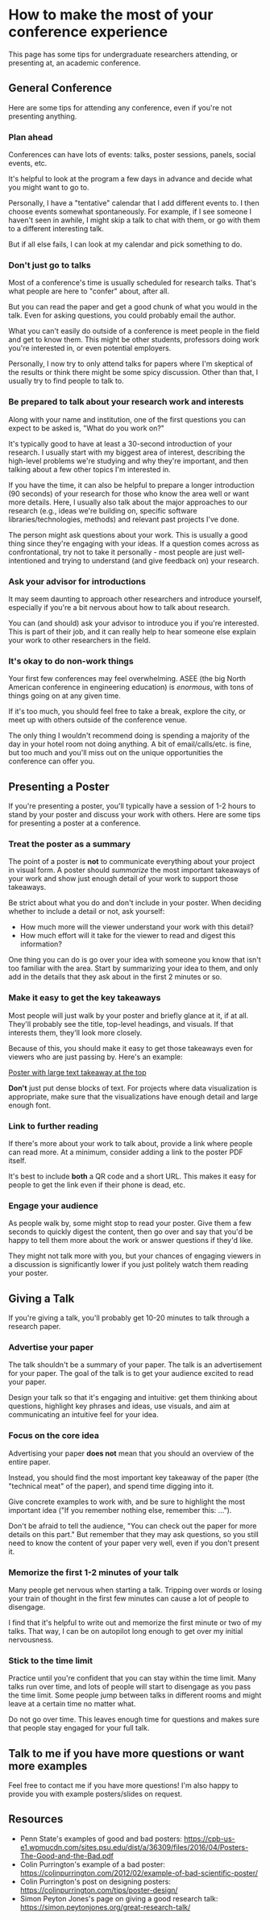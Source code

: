 # How to make the most of your conference experience

This page has some tips for undergraduate researchers attending, or presenting
at, an academic conference.

## General Conference

Here are some tips for attending any conference, even if you're not presenting
anything.

### Plan ahead

Conferences can have lots of events: talks, poster sessions, panels, social
events, etc.

It's helpful to look at the program a few days in advance and decide what you
might want to go to.

Personally, I have a "tentative" calendar that I add different events to. I then
choose events somewhat spontaneously. For example, if I see someone I haven't
seen in awhile, I might skip a talk to chat with them, or go with them to a
different interesting talk.

But if all else fails, I can look at my calendar and pick something to do.

### Don't just go to talks

Most of a conference's time is usually scheduled for research talks. That's what
people are here to "confer" about, after all.

But you can read the paper and get a good chunk of what you would in the talk.
Even for asking questions, you could probably email the author.

What you can't easily do outside of a conference is meet people in the field and
get to know them. This might be other students, professors doing work you're
interested in, or even potential employers.

Personally, I now try to only attend talks for papers where I'm skeptical of the
results or think there might be some spicy discussion. Other than that, I
usually try to find people to talk to.

### Be prepared to talk about your research work and interests

Along with your name and institution, one of the first questions you can expect
to be asked is, "What do you work on?"

It's typically good to have at least a 30-second introduction of your research.
I usually start with my biggest area of interest, describing the high-level
problems we're studying and why they're important, and then talking about a few
other topics I'm interested in.

If you have the time, it can also be helpful to prepare a longer introduction
(90 seconds) of your research for those who know the area well or want more
details. Here, I usually also talk about the major approaches to our research
(e.g., ideas we're building on, specific software libraries/technologies,
methods) and relevant past projects I've done.

The person might ask questions about your work. This is usually a good thing
since they're engaging with your ideas. If a question comes across as
confrontational, try not to take it personally - most people are just
well-intentioned and trying to understand (and give feedback on) your research.

### Ask your advisor for introductions

It may seem daunting to approach other researchers and introduce yourself,
especially if you're a bit nervous about how to talk about research.

You can (and should) ask your advisor to introduce you if you're interested.
This is part of their job, and it can really help to hear someone else explain
your work to other researchers in the field.

### It's okay to do non-work things

Your first few conferences may feel overwhelming. ASEE (the big North American
conference in engineering education) is _enormous_, with tons of things going on
at any given time.

If it's too much, you should feel free to take a break, explore the city, or
meet up with others outside of the conference venue.

The only thing I wouldn't recommend doing is spending a majority of the day in
your hotel room not doing anything. A bit of email/calls/etc. is fine, but too
much and you'll miss out on the unique opportunities the conference can offer
you.

## Presenting a Poster

If you're presenting a poster, you'll typically have a session of 1-2 hours to
stand by your poster and discuss your work with others. Here are some tips for
presenting a poster at a conference.

### Treat the poster as a summary

The point of a poster is **not** to communicate everything about your project in
visual form. A poster should _summarize_ the most important takeaways of your
work and show just enough detail of your work to support those takeaways.

Be strict about what you do and don't include in your poster. When deciding
whether to include a detail or not, ask yourself:

- How much more will the viewer understand your work with this detail?
- How much effort will it take for the viewer to read and digest this
  information?

One thing you can do is go over your idea with someone you know that isn't too
familiar with the area. Start by summarizing your idea to them, and only add in
the details that they ask about in the first 2 minutes or so.

### Make it easy to get the key takeaways

Most people will just walk by your poster and briefly glance at it, if at all.
They'll probably see the title, top-level headings, and visuals. If that
interests them, they'll look more closely.

Because of this, you should make it easy to get those takeaways even for viewers
who are just passing by. Here's an example:

[Poster with large text takeaway at the top](static/poster_example.jpg)

**Don't** just put dense blocks of text. For projects where data visualization
is appropriate, make sure that the visualizations have enough detail and large
enough font.

### Link to further reading

If there's more about your work to talk about, provide a link where people can
read more. At a minimum, consider adding a link to the poster PDF itself.

It's best to include **both** a QR code and a short URL. This makes it easy for
people to get the link even if their phone is dead, etc.

### Engage your audience

As people walk by, some might stop to read your poster. Give them a few seconds
to quickly digest the content, then go over and say that you'd be happy to tell
them more about the work or answer questions if they'd like.

They might not talk more with you, but your chances of engaging viewers in a
discussion is significantly lower if you just politely watch them reading your
poster.

## Giving a Talk

If you're giving a talk, you'll probably get 10-20 minutes to talk through a
research paper.

### Advertise your paper

The talk shouldn't be a summary of your paper. The talk is an advertisement for
your paper. The goal of the talk is to get your audience excited to read your
paper.

Design your talk so that it's engaging and intuitive: get them thinking about
questions, highlight key phrases and ideas, use visuals, and aim at
communicating an intuitive feel for your idea.

### Focus on the core idea

Advertising your paper **does not** mean that you should an overview of the
entire paper.

Instead, you should find the most important key takeaway of the paper (the
"technical meat" of the paper), and spend time digging into it.

Give concrete examples to work with, and be sure to highlight the most important
idea ("If you remember nothing else, remember this: ...").

Don't be afraid to tell the audience, "You can check out the paper for more
details on this part." But remember that they may ask questions, so you still
need to know the content of your paper very well, even if you don't present it.

### Memorize the first 1-2 minutes of your talk

Many people get nervous when starting a talk. Tripping over words or losing your
train of thought in the first few minutes can cause a lot of people to
disengage.

I find that it's helpful to write out and memorize the first minute or two of my
talks. That way, I can be on autopilot long enough to get over my initial
nervousness.

### Stick to the time limit

Practice until you're confident that you can stay within the time limit. Many
talks run over time, and lots of people will start to disengage as you pass the
time limit. Some people jump between talks in different rooms and might leave at
a certain time no matter what.

Do not go over time. This leaves enough time for questions and makes sure that
people stay engaged for your full talk.

## Talk to me if you have more questions or want more examples

Feel free to contact me if you have more questions! I'm also happy to provide
you with example posters/slides on request.

## Resources

- Penn State's examples of good and bad posters: https://cpb-us-e1.wpmucdn.com/sites.psu.edu/dist/a/36309/files/2016/04/Posters-The-Good-and-the-Bad.pdf
- Colin Purrington's example of a bad poster: https://colinpurrington.com/2012/02/example-of-bad-scientific-poster/
- Colin Purrington's post on designing posters: https://colinpurrington.com/tips/poster-design/
- Simon Peyton Jones's page on giving a good research talk: https://simon.peytonjones.org/great-research-talk/
